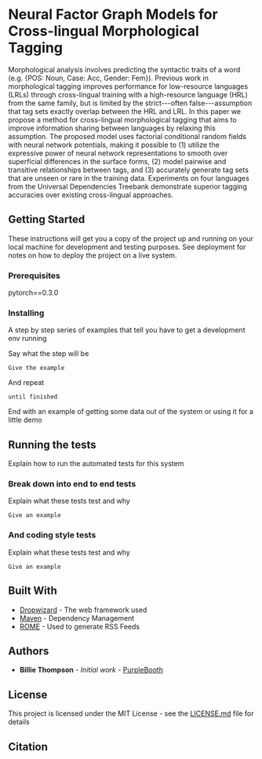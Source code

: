 # Neural Factor Graph Models for Cross-lingual Morphological Tagging

Morphological analysis involves predicting the syntactic traits of a word (e.g. {POS: Noun, Case: Acc, Gender: Fem}). Previous work in morphological tagging improves performance for low-resource languages (LRLs) through cross-lingual training with a high-resource language (HRL) from the same family, but is limited by the strict---often false---assumption that tag sets exactly overlap between the HRL and LRL. In this paper we propose a method for cross-lingual morphological tagging that aims to improve information sharing between languages by relaxing this assumption. The proposed model uses factorial conditional random fields with neural network potentials, making it possible to (1) utilize the expressive power of neural network representations to smooth over superficial differences in the surface forms, (2) model pairwise and transitive relationships between tags, and (3) accurately generate tag sets that are unseen or rare in the training data. Experiments on four languages from the Universal Dependencies Treebank demonstrate superior tagging accuracies over existing cross-lingual approaches.

## Getting Started

These instructions will get you a copy of the project up and running on your local machine for development and testing purposes. See deployment for notes on how to deploy the project on a live system.

### Prerequisites

pytorch==0.3.0

### Installing

A step by step series of examples that tell you have to get a development env running

Say what the step will be

```
Give the example
```

And repeat

```
until finished
```

End with an example of getting some data out of the system or using it for a little demo

## Running the tests

Explain how to run the automated tests for this system

### Break down into end to end tests

Explain what these tests test and why

```
Give an example
```

### And coding style tests

Explain what these tests test and why

```
Give an example
```

## Built With

* [Dropwizard](http://www.dropwizard.io/1.0.2/docs/) - The web framework used
* [Maven](https://maven.apache.org/) - Dependency Management
* [ROME](https://rometools.github.io/rome/) - Used to generate RSS Feeds

## Authors

* **Billie Thompson** - *Initial work* - [PurpleBooth](https://github.com/PurpleBooth)

## License

This project is licensed under the MIT License - see the [LICENSE.md](LICENSE.md) file for details

## Citation
